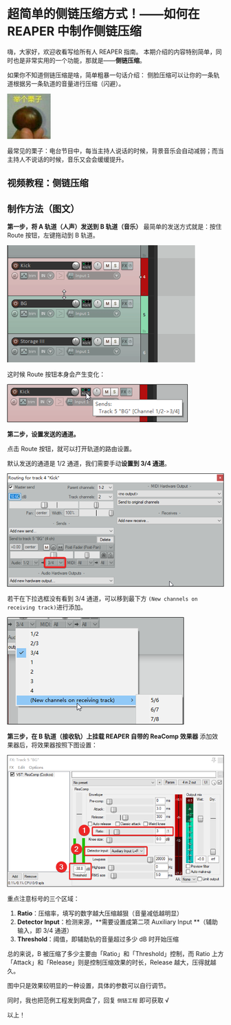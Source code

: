 # 超简单的侧链压缩方式！——如何在 REAPER 中制作侧链压缩

嗨，大家好，欢迎收看写给所有人 REAPER 指南。
本期介绍的内容特别简单，同时也是非常实用的一个功能，那就是——**侧链压缩**。

如果你不知道侧链压缩是啥，简单粗暴一句话介绍：
侧脸压缩可以让你的一条轨道根据另一条轨道的音量进行压缩（闪避）。

![举个栗子小](assets/举个栗子小.jpg)

最常见的栗子：电台节目中，每当主持人说话的时候，背景音乐会自动减弱；而当主持人不说话的时候，音乐又会会缓缓提升。

## 视频教程：侧链压缩











## 制作方法（图文）

**第一步，将 A 轨道（人声）发送到 B 轨道（音乐）**
最简单的发送方式就是：按住 Route 按钮，左键拖动到 B 轨道。

![2018-12-14_15-18-59](assets/2018-12-14_15-18-59.gif)

这时候 Route 按钮本身会产生变化：

![1544772071332](assets/1544772071332.png)



**第二步，设置发送的通道。**

点击 Route 按钮，就可以打开轨道的路由设置。

默认发送的通道是 1/2 通道，我们需要手动**设置到 3/4 通道**。

![1544772147892](assets/1544772147892.png)



若干在下拉选框没有看到 3/4 通道，可以移到最下方 `(New channels on receiving track)`进行添加。

![1544772222527](./assets/1544772222527.png)




**第三步，在 B 轨道（接收轨）上挂载 REAPER 自带的 ReaComp 效果器**
添加效果器后，将效果器按照下图设置：

![1544772549830](assets/1544772549830.png)

重点注意标号的三个区域：

1. **Ratio**：压缩率，填写的数字越大压缩越狠（音量减低越明显）
2. **Detector Input**：检测来源，**需要设置成第二项 Auxiliary Input **（辅助输入，即 3/4 通道）
3. **Threshold**：阈值，即辅助轨的音量超过多少 dB 时开始压缩

总的来说，B 被压缩了多少主要由「Ratio」和「Threshold」控制，而 Ratio 上方「Attack」和「Release」则是控制压缩效果的时长，Release 越大，压得就越久。

图中只是效果较明显的一种设置，具体的参数可以自行调节。



同时，我也把范例工程发到网盘了，回复 `侧链工程` 即可获取 √




以上！
